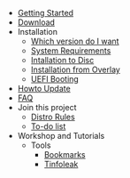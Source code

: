   * [Getting Started](GettingStarted.md)
  * [Download](DownloadPentoo.md)
  * Installation
    * [Which version do I want](WhichVersion.md)
    * [System Requirements](SystemRequirements.md)
    * [Intallation to Disc](PentooInstaller.md)
    * [Installation from Overlay](OverlayUsage.md)
    * [UEFI Booting](UEFI.md)
  * [Howto Update](PentooUpdater.md)
  * [FAQ](FAQ.md)
  * Join this project
    * [Distro Rules](DistroRules.md)
    * [To-do list](TODO.md)
  * Workshop and Tutorials
    * Tools
      * [Bookmarks](BookmarksList.md)
      * [Tinfoleak](Tinfoleak.md)